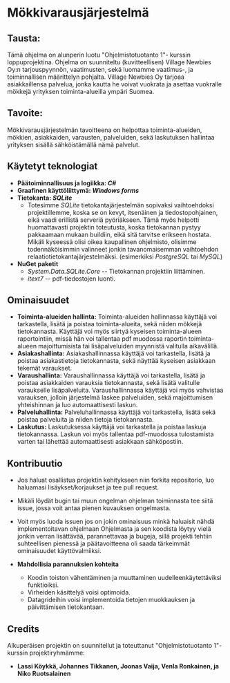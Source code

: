 # Mökkivarausjärjestelmä 

## Tausta:
Tämä ohjelma on alunperin luotu "Ohjelmistotuotanto 1"- kurssin loppuprojektina. Ohjelma on suunniteltu (kuvitteellisen) Village Newbies Oy:n tarjouspyynnön, vaatimusten, sekä luomamme vaatimus-, ja toiminnallisen määrittelyn pohjalta. Village Newbies Oy tarjoaa asiakkaillensa palvelua, jonka kautta he voivat vuokrata ja asettaa vuokralle mökkejä yrityksen toiminta-alueilla ympäri Suomea.

## Tavoite:
Mökkivarausjärjestelmän tavoitteena on helpottaa toiminta-alueiden, mökkien, asiakkaiden, varausten, palveluiden, sekä laskutuksen hallintaa yrityksen sisällä sähköistämällä nämä palvelut. 

## Käytetyt teknologiat
-  **Päätoiminnallisuus ja logiikka: *C#*** 
-  **Graafinen käyttöliittymä: *Windows forms*** 
-  **Tietokanta: *SQLite***	 
    - Totesimme *SQLite* tietokantajärjestelmän sopivaksi vaihtoehdoksi projektillemme, koska se on kevyt, itsenäinen ja tiedostopohjainen, eikä vaadi erillistä serveriä pyöriäkseen. Tämä myös helpotti huomattavasti projektin toteutusta, koska tietokannan pystyy pakkaamaan mukaan buildiin, eikä sitä tarvitse erikseen hostata. Mikäli kyseessä olisi oikea kaupallinen ohjelmisto, olisimme todennäköisimmin valinneet jonkin tavanomaisemman vaihtoehdon relaatiotietokantajärjestelmäksi. (esimerkiksi *PostgreSQL* tai *MySQL*)
  -  **NuGet paketit**	
      - *System.Data.SQLite.Core* 
          -- Tietokannan projektiin liittäminen.
      - *itext7* 
          -- pdf-tiedostojen luonti.
          
## Ominaisuudet
 - **Toiminta-alueiden hallinta:** 
 Toiminta-alueiden hallinnassa käyttäjä voi tarkastella, lisätä ja poistaa toiminta-alueita, sekä niiden mökkejä tietokannasta. Käyttäjä voi myös siirtyä kyseisen toiminta-alueen raportointiin, missä hän voi tallentaa pdf muodossa raportin toiminta-alueen majoittumisista tai lisäpalveluiden myynnistä valitulla aikavälillä.
 - **Asiakashallinta:** 
 Asiakashallinnassa käyttäjä voi tarkastella, lisätä ja poistaa asiakastietoja tietokannasta, sekä näyttää kyseisen asiakkaan tekemät varaukset.
 - **Varaushallinta:** 
    Varaushallinnassa käyttäjä voi tarkastella, lisätä ja poistaa asiakkaiden varauksia tietokannasta, sekä lisätä valitulle varaukselle lisäpalveluita. Varaushallinnassa käyttäjä voi myös vahvistaa varauksen, jolloin järjestelmä laskee palveluiden, sekä majoittumisen yhteishinnan ja luo automaattisesti laskun.
 - **Palveluhallinta:**
    Palveluhallinnassa käyttäjä voi tarkastella, lisätä sekä poistaa palveluita ja niiden tietoja tietokannasta.
 - **Laskutus:** 
    Laskutuksessa käyttäjä voi tarkastella ja poistaa laskuja tietokannassa. Laskun voi myös tallentaa pdf-muodossa tulostamista varten tai lähettää automaattisesti asiakkaan sähköpostiin.
    
## Kontribuutio
  - Jos haluat osallistua projektin kehitykseen niin forkita repositorio, luo haluamasi lisäykset/korjaukset ja tee pull request.   
  - Mikäli löydät bugin tai muun ongelman ohjelman toiminnasta tee siitä issue, jossa voit antaa pienen kuvauksen ongelmasta.  
  - Voit myös luoda issuen jos on jokin ominaisuus minkä haluaisit nähdä implementoitavan ohjelmaan
Ohjelmasta ja sen koodista löytyy vielä jonkin verran lisättävää, parannettavaa ja bugeja, sillä projekti tehtiin suhteellisen pienessä ja päätavoitteena oli saada tärkeimmät ominaisuudet käyttövalmiiksi.

  - **Mahdollisia parannuksien kohteita**	 
    - Koodin toiston vähentäminen ja muuttaminen uudelleenkäytettäviksi funktioiksi.
    - Virheiden käsittelyä voisi optimoida. 
    - Datagrideihin voisi implementoida tietojen muokkauksen ja päivittämisen tietokantaan.
## Credits
Alkuperäisen projektin on suunnitellut ja toteuttanut "Ohjelmistotuotanto 1"-kurssin projektiryhmämme:
- **Lassi Köykkä, Johannes Tikkanen, Joonas Vaija, Venla Ronkainen, ja Niko Ruotsalainen**
